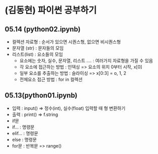 # (김동현) 파이썬 공부하기
## 05.14 (python02.ipynb)
+ 컬렉션 자료형 : 순서가 있으면 시퀀스형, 없으면 비시퀀스형
+ 문자열 (str) : 문자들의 모임
+ 리스트(list) : 요소들의 모임
  + 요소에는 숫자, 실수, 문자열, 리스트 .... : 여러가지 자료형을 가질 수 있음
  +  각 요소에 접근하는 방법 : 인덱싱 => 요소의 위치 0부터 시작, x[0]
  +  일부 요소를 추출하는 방법 : 슬라이싱 => x[0:3] = o, 1, 2
  +  전체요소 접근 방법 : for in 컬렉션
## 05.13(python01.ipynb)
+ 입력 : input() => 정수(int), 실수(float) 입력할 때 형 변환하기
+ 출력 : print() => f.string
+ if문
 + if... : 명령문 
 + elif... : 명령문  
 + else :  명령문
 + for문 : 반복문 => range()
 
 
 
 
